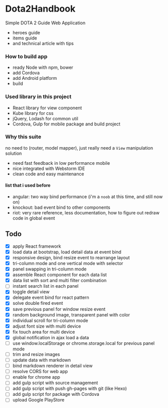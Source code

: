 Dota2Handbook
==========================

Simple DOTA 2 Guide Web Application

- heroes guide
- items guide
- and technical article with tips

### How to build app

- ready Node with npm, bower
- add Cordova
- add Android platform
- build

### Used library in this project

- React library for view component
- Kube library for css
- jQuery, Lodash for common util
- Cordova, Gulp for mobile package and build project

### Why this suite

no need to (router, model mapper), just really need a `View` manipulation solution

- need fast feedback in low performance mobile
- nice integrated with Webstorm IDE
- clean code and easy maintenance

#### list that i used before

- angular: two way bind performance (i'm a `noob` at this time, and still now on)
- knockout: bad event bind to other components
- riot: very rare reference, less documentation, how to figure out redraw code in global event


## Todo

- [x] apply React framework
- [x] load data at bootstrap, load detail data at event bind
- [x] responsive design, bind resize event to rearrange layout
- [x] tri-column mode and one vertical mode with selector
- [x] panel swapping in tri-column mode
- [x] assemble React component for each data list
- [x] data list with sort and multi filter combination
- [ ] instant search list in each panel
- [x] toggle detail view
- [x] delegate event bind for react pattern
- [x] solve double fired event
- [x] save previous panel for window resize event
- [x] random background image, transparent panel with color
- [x] individual scroll for tri-column mode
- [x] adjust font size with multi device
- [x] fix touch area for multi device
- [x] global notification in ajax load a data
- [ ] use window.localStorage or chrome.storage.local for previous panel mode
- [ ] trim and resize images
- [ ] update data with markdown
- [ ] bind markdown renderer in detail view
- [ ] resolve CORS for web app
- [ ] enable for chrome app
- [ ] add gulp script with source management
- [ ] add gulp script with push gh-pages with git (like Hexo)
- [ ] add gulp script for package with Cordova
- [ ] upload Google PlayStore
